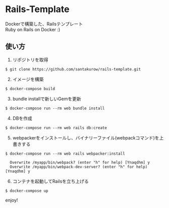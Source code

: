 # Rails-Template

Dockerで構築した、Railsテンプレート  
Ruby on Rails on Docker :)  

## 使い方

1. リポジトリを取得
```
$ git clone https://github.com/santakurow/rails-template.git
```
2. イメージを構築
```
$ docker-compose build
```
3. bundle installで新しいGemを更新
```
$ docker-compose run --rm web bundle install
```
4. DBを作成
```
$ docker-compose run --rm web rails db:create
```
5. webpackerをインストールし、バイナリーファイル(webpackコマンド)を上書きする
```
$ docker-compose run --rm web rails webpacker:install

  Overwrite /myapp/bin/webpack? (enter "h" for help) [Ynaqdhm] y
  Overwrite /myapp/bin/webpack-dev-server? (enter "h" for help) [Ynaqdhm] y
```
6. コンテナを起動してRailsを立ち上げる
```
$ docker-compose up
```

enjoy!

